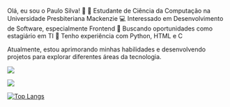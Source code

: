 Olá, eu sou o Paulo Silva! 👋
📌 Estudante de Ciência da Computação na Universidade Presbiteriana Mackenzie
💻 Interessado em Desenvolvimento de Software, especialmente Frontend
🔎 Buscando oportunidades como estagiário em TI
🚀 Tenho experiência com Python, HTML e C

Atualmente, estou aprimorando minhas habilidades e desenvolvendo projetos para explorar diferentes áreas da tecnologia.

<a href="mailto:contatopaulohslima@gmail.com">
<img src="https://img.shields.io/badge/Gmail-D14836?style=for-the-badge&logo=gmail&logoColor=white"/>
</a>

[<img src="https://img.shields.io/badge/LinkedIn-0077B5?style=for-the-badge&logo=linkedin&logoColor=white">](https://www.linkedin.com/in/paulolimati/)

<div style="width: 200px;">
<a href="https://github.com/SeuPerfilAqui/github-readme-stats">
  <img src="https://github-readme-stats.vercel.app/api/top-langs/?username=SeuPerfilAqui&langs_count=8" alt="Top Langs" />
</a>
</div>
<!--
**lima0234/lima0234** is a ✨ _special_ ✨ repository because its `README.md` (this file) appears on your GitHub profile.

Here are some ideas to get you started:

- 🔭 I’m currently working on ...
- 🌱 I’m currently learning ...
- 👯 I’m looking to collaborate on ...
- 🤔 I’m looking for help with ...
- 💬 Ask me about ...
- 📫 How to reach me: ...
- 😄 Pronouns: ...
- ⚡ Fun fact: ...
-->
